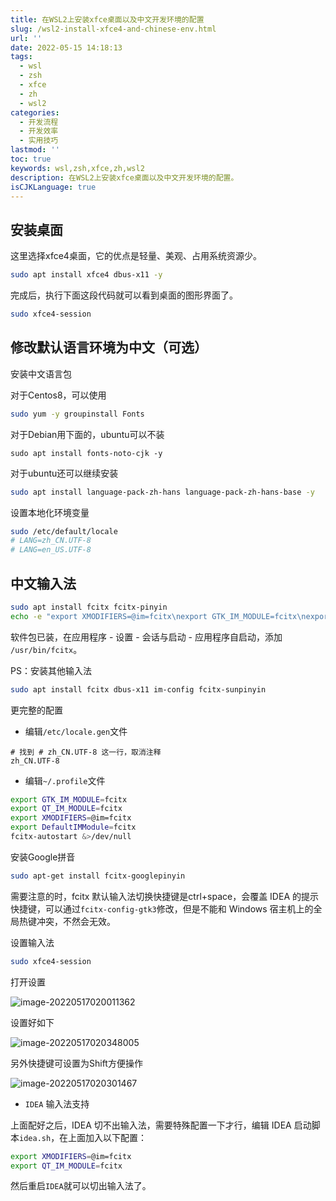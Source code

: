 ```yaml
---
title: 在WSL2上安装xfce桌面以及中文开发环境的配置
slug: /wsl2-install-xfce4-and-chinese-env.html
url: ''
date: 2022-05-15 14:18:13
tags:
  - wsl
  - zsh
  - xfce
  - zh
  - wsl2
categories:
  - 开发流程
  - 开发效率
  - 实用技巧
lastmod: ''
toc: true
keywords: wsl,zsh,xfce,zh,wsl2
description: 在WSL2上安装xfce桌面以及中文开发环境的配置。
isCJKLanguage: true
---
```

## 安装桌面

这里选择xfce4桌面，它的优点是轻量、美观、占用系统资源少。

```bash
sudo apt install xfce4 dbus-x11 -y
```

完成后，执行下面这段代码就可以看到桌面的图形界面了。

```bash
sudo xfce4-session
```

## 修改默认语言环境为中文（可选）

安装中文语言包

对于Centos8，可以使用

```bash
sudo yum -y groupinstall Fonts
```

对于Debian用下面的，ubuntu可以不装

```
sudo apt install fonts-noto-cjk -y
```

对于ubuntu还可以继续安装

```bash
sudo apt install language-pack-zh-hans language-pack-zh-hans-base -y
```

设置本地化环境变量

```bash
sudo /etc/default/locale
# LANG=zh_CN.UTF-8
# LANG=en_US.UTF-8
```

## 中文输入法

```bash
sudo apt install fcitx fcitx-pinyin
echo -e "export XMODIFIERS=@im=fcitx\nexport GTK_IM_MODULE=fcitx\nexport QT_IM_MODULE=fcitx\n" >> .profile
```

软件包已装，在应用程序 - 设置 - 会话与启动 - 应用程序自启动，添加 `/usr/bin/fcitx`。

PS：安装其他输入法

```bash
sudo apt install fcitx dbus-x11 im-config fcitx-sunpinyin
```

更完整的配置

- 编辑`/etc/locale.gen`文件

```
# 找到 # zh_CN.UTF-8 这一行，取消注释
zh_CN.UTF-8
```

- 编辑`~/.profile`文件

```bash
export GTK_IM_MODULE=fcitx
export QT_IM_MODULE=fcitx
export XMODIFIERS=@im=fcitx
export DefaultIMModule=fcitx
fcitx-autostart &>/dev/null
```

安装Google拼音

```bash
sudo apt-get install fcitx-googlepinyin
```

需要注意的时，fcitx 默认输入法切换快捷键是ctrl+space，会覆盖 IDEA 的提示快捷键，可以通过`fcitx-config-gtk3`修改，但是不能和 Windows 宿主机上的全局热键冲突，不然会无效。

设置输入法

```bash
sudo xfce4-session
```

打开设置

![image-20220517020011362](https://cdn.jsdelivr.net/gh/terwer/upload@main/img/image-20220517020011362.png)

设置好如下

![image-20220517020348005](https://cdn.jsdelivr.net/gh/terwer/upload@main/img/image-20220517020348005.png)

另外快捷键可设置为Shift方便操作

![image-20220517020301467](https://cdn.jsdelivr.net/gh/terwer/upload@main/img/image-20220517020301467.png)

- `IDEA` 输入法支持

上面配好之后，IDEA 切不出输入法，需要特殊配置一下才行，编辑 IDEA 启动脚本`idea.sh`，在上面加入以下配置：

```bash
export XMODIFIERS=@im=fcitx
export QT_IM_MODULE=fcitx
```

然后重启`IDEA`就可以切出输入法了。